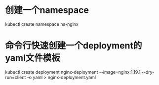 # 创建一个namespace
kubectl create namespace ns-nginx
# 命令行快速创建一个deployment的yaml文件模板
kubectl create deployment nginx-deployment --image=nginx:1.19.1 --dry-run=client -o yaml > nginx-deployment.yaml
